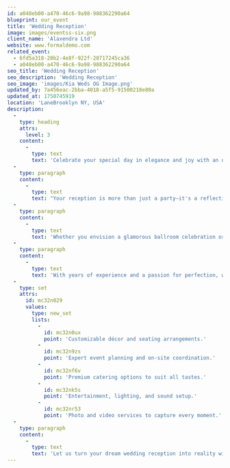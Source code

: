 ```yaml
---
id: a048eb00-a470-46c6-9a98-988362290a64
blueprint: our_event
title: 'Wedding Reception'
image: images/eventss-six.png
client_name: 'Alaxendra Ltd'
website: www.formaldemo.com
related_event:
  - 6fd5a318-20b2-4e8f-922f-28717245ca36
  - a048eb00-a470-46c6-9a98-988362290a64
seo_title: 'Wedding Reception'
seo_description: 'Wedding Reception'
seo_image: 'images/Kia Weds OG Image.png'
updated_by: 7a456eac-2bba-4018-a5f5-91500218e80a
updated_at: 1750745919
location: 'LaneBrooklyn NY, USA'
description:
  -
    type: heading
    attrs:
      level: 3
    content:
      -
        type: text
        text: 'Celebrate your special day in elegance and joy with an unforgettable wedding reception experience.'
  -
    type: paragraph
    content:
      -
        type: text
        text: "Your reception is more than just a party—it's a reflection of your love story. From stylish décor to seamless coordination, we help you craft an event that feels personal and polished. Our team takes care of every detail so you can focus on making memories with family and friends."
  -
    type: paragraph
    content:
      -
        type: text
        text: 'Whether you envision a glamorous ballroom celebration or a cozy garden gathering, our venues and services can be tailored to match your style. We provide everything from gourmet catering and entertainment to floral design and lighting to create a truly immersive experience.'
  -
    type: paragraph
    content:
      -
        type: text
        text: 'With years of experience and a passion for perfection, we ensure that every element—from the entrance to the last dance—is thoughtfully planned and flawlessly executed.'
  -
    type: set
    attrs:
      id: mc32n029
      values:
        type: new_set
        lists:
          -
            id: mc32n0ux
            point: 'Customizable décor and seating arrangements.'
          -
            id: mc32n9zs
            point: 'Expert event planning and on-site coordination.'
          -
            id: mc32nf6v
            point: 'Premium catering options to suit all tastes.'
          -
            id: mc32nk5s
            point: 'Entertainment, lighting, and sound setup.'
          -
            id: mc32nr53
            point: 'Photo and video services to capture every moment.'
  -
    type: paragraph
    content:
      -
        type: text
        text: 'Let us turn your dream wedding reception into reality with elegance, warmth, and lasting impressions. Book your celebration with us and create memories that will last a lifetime.'
---
```

